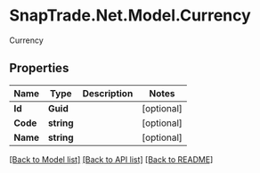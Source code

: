 # SnapTrade.Net.Model.Currency
Currency

## Properties

Name | Type | Description | Notes
------------ | ------------- | ------------- | -------------
**Id** | **Guid** |  | [optional] 
**Code** | **string** |  | [optional] 
**Name** | **string** |  | [optional] 

[[Back to Model list]](../README.md#documentation-for-models) [[Back to API list]](../README.md#documentation-for-api-endpoints) [[Back to README]](../README.md)

